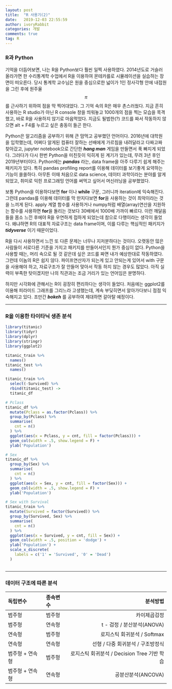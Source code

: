 ```yaml
---
layout: post
title:  "R 사용기(2)"
date:   2019-12-03 22:55:59
author: ivoryRabbit
categories: 개발
comments: true
tag: R
---
```


### R과 Python

 기억을 더듬어보면, 나는 R을 Python보다 훨씬 일찍 사용하였다. 2014년도로 거슬러 올라가면 한 수리통계학 수업에서 R을 이용하여 몬테카를로 시뮬레이션을 실습하는 장면이 떠오른다. 당시 통계학 교수님은 원을 중심으로한 넓이가 1인 정사각형 안에 내접원을 그린 후에 원주율 $$\pi$$를 근사하기 위하여 점을 막 찍어대었다. 그 기억 속의 R은 매우 촌스러웠다. 지금 흔히 사용하는 R studio가 아닌 R console 창을 띄워놓고 1000개의 점을 찍는 모습을 목격했고, 바로 R을 사용하지 않기로 마음먹었다. 지금도 될법한(?) 코드를 짜서 작동하지 않으면 alt + F4를 누르고 싶은 충동이 들곤 한다.

 Python은 알고리즘을 공부하기 위해 큰 맘먹고 공부했던 언어이다. 2016년에 대학원을 입학했는데, 어쩌다 알게된 컴퓨터 잘하는 선배에게 가르침을 내려달라고 다짜고짜 찾아갔고, jupyter notebook으로 간단한 **_hang man_** 게임을 만들면서 푹 빠지게 되었다. 그러다가 다시 한번 Python을 미친듯이 익히게 된 계기가 있는데, 무려 3년 후인 2019년부터이다. Python에는 **_pandas_** 라는, data frame을 아주 다루기 쉽게 해주는 패키지가 있다. 특히 pandas profiling report를 이용해 데이터를 보기좋게 요약하는 기능이 쏠쏠하다. 아무튼 이때 처음으로 data science, 데이터 과학이라는 분야를 알게되었고, 취미로 익힌 프로그래밍 언어를 써먹고 싶어서 머신러닝을 공부했었다.

 보통 Python을 이용하다보면 **for** 이나 **while** 구문, 그러니까 iteration에 익숙해진다. 그런데 pandas를 이용해 데이터를 막 만지다보면 **for**을 사용하는 것이 최악이라는 것을 느끼게 된다. apply 계열 함수를 사용하거나 numpy처럼 배열(array)연산을 지원하는 함수를 사용하면 **for**을 돌리는 것보다 30배에서 1000배 가까이 빠르다. 이런 깨달음들을 몸소 느낀 후에야 R을 우연하게 접하게 되었는데 참으로 다행이라는 생각이 들었다. 왜냐하면 R의 대표적 자료구조는 data frame이며, 이를 다루는 핵심적인 패키지가 **_tidyverse_** 이기 때문이었다.

 R을 다시 사용하면서 느낀 또 다른 문제는 너무나 지저분하다는 것이다. 오랫동안 많은 사람들이 서로다른 기준을 가지고 패키지를 만들어서인지 뭔가 중심이 없다. Python을 사용할 때는, 머리 속으로 될 것 같은데 싶은 코드를 짜면 내가 예상한대로 작동하였다. 그런데 이놈의 R은 쉽지 않다. 파이프연산자가 되는게 있고 안되는게 있어서 with 구문을 사용해야 하고, 자료구조가 잘 안들어 맞아서 작동 하지 않는 경우도 많았다. 아직 실력이 부족한 탓이겠지만 나의 직관과는 조금 거리가 있는 언어임은 분명하다.

하지만 시각화에 관해서는 R이 굉장히 편리하다는 생각이 들었다. 처음에는 ggplot2를 이용해 피라미드 그래프를 그리느라 고생했는데, 계속 부딪히면서 알아가다보니 점점 익숙해지고 있다. 조만간 **_bokeh_** 를 공부하여 제대하면 갈아탈 예정이다.

* * *


### R을 이용한 타이타닉 생존 분석


```R
library(titanic)
library(tidyr)
library(dplyr)
library(stringr)
library(ggplot2)

titanic_train %>% 
  names()
titanic_test %>% 
  names()

titanic_train %>% 
  select(-Survived) %>% 
  rbind(titanic_test) ->
  titanic_df

# Pclass
titanic_df %>%
  mutate(Pclass = as.factor(Pclass)) %>% 
  group_by(Pclass) %>% 
  summarise(
    cnt = n()
  ) %>% 
  ggplot(aes(x = Pclass, y = cnt, fill = factor(Pclass))) + 
  geom_col(width = .5, show.legend = F) + 
  ylab('Population')

# Sex
titanic_df %>%
  group_by(Sex) %>% 
  summarise(
    cnt = n()
  ) %>% 
  ggplot(aes(x = Sex, y = cnt, fill = factor(Sex))) + 
  geom_col(width = .5, show.legend = F) + 
  ylab('Population')

# Sex with Survival
titanic_train %>% 
  mutate(Survived = factor(Survived)) %>% 
  group_by(Survived, Sex) %>% 
  summarise(
    cnt = n()
  ) %>% 
  ggplot(aes(x = Survived, y = cnt, fill = Sex)) +
  geom_col(width = .5, position = 'dodge') + 
  ylab('Population') +
  scale_x_discrete(
    labels = c('1' = 'Survived', '0' = 'Dead')
  )
  
```

* * *


### 데이터 구조에 따른 분석 

독립변수 | 종속변수 | 분석방법
:-- | :-- | --:
범주형 | 범주형 | 카이제곱검정
범주형 | 연속형 | t - 검정 / 분산분석(ANOVA)
연속형 | 범주형 | 로지스틱 회귀분석 / Softmax
연속형 | 연속형 | 선형 / 다중 회귀분석 / 구조방정식
범주형 + 연속형 | 범주형 | 로지스틱 회귀분석 / Decision Tree 기반 학습
범주형 + 연속형 | 연속형 | 공분산분석(ANCOVA)
